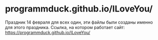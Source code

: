 # programmduck.github.io/ILoveYou/
Праздник 14 февраля для всех один, эти файлы были созданы именно для этого праздника.
Ссылка, на котором работает сайт: https://programmduck.github.io/ILoveYou/
